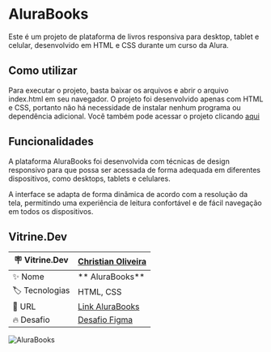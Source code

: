 <h1> AluraBooks </h1>

Este é um projeto de plataforma de livros responsiva para desktop, tablet e celular, desenvolvido em HTML e CSS durante um curso da Alura.

## Como utilizar
Para executar o projeto, basta baixar os arquivos e abrir o arquivo index.html em seu navegador. O projeto foi desenvolvido apenas com HTML e CSS, portanto não há necessidade de instalar nenhum programa ou dependência adicional. Você também pode acessar o projeto clicando <a href="https://christianduhp.github.io/AluraBook/">aqui</a>

## Funcionalidades
A plataforma AluraBooks foi desenvolvida com técnicas de design responsivo para que possa ser acessada de forma adequada em diferentes dispositivos, como desktops, tablets e celulares.

A interface se adapta de forma dinâmica de acordo com a resolução da tela, permitindo uma experiência de leitura confortável e de fácil navegação em todos os dispositivos.

## Vitrine.Dev

| :placard: Vitrine.Dev |<a href="https://cursos.alura.com.br/vitrinedev/christianoliver">Christian Oliveira</a> |
| -------------  | --- |
| :sparkles: Nome        | ** AluraBooks**
| :label: Tecnologias | HTML, CSS
| :rocket: URL         |<a href="https://christianduhp.github.io/AluraBook/">Link AluraBooks</a>
| :fire: Desafio     |<a href="https://www.figma.com/file/sSMbIqKaGBd66Y8roxTk2p/AluraBooks?t=Y55ZoM3oOWZPfwzo-6">Desafio Figma</a> 

![AluraBooks](https://user-images.githubusercontent.com/85292359/221328100-d9ebd00c-b684-4862-9367-fc207a267150.png#vitrinedev)


